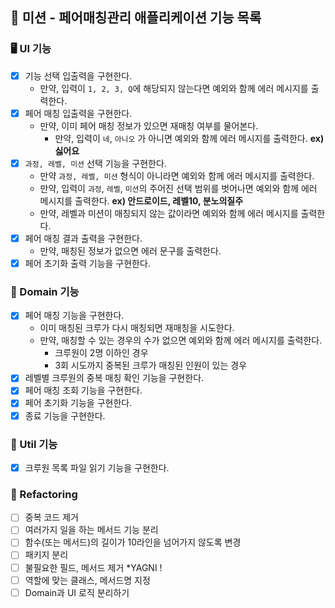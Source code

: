 ## 🚀 미션 - 페어매칭관리 애플리케이션 기능 목록

### 🖥 UI 기능

- [X] 기능 선택 입출력을 구현한다.
  + 만약, 입력이 `1, 2, 3, Q`에 해당되지 않는다면 예외와 함께 에러 메시지를 출력한다.
- [X] 페어 매칭 입출력을 구현한다.
  + 만약, 이미 페어 매칭 정보가 있으면 재매칭 여부를 물어본다.
    * 만약, 입력이 `네`, `아니오` 가 아니면 예외와 함께 에러 메시지를 출력한다. **ex) 싫어요**
- [X] `과정, 레벨, 미션` 선택 기능을 구현한다.
  + 만약 `과정, 레벨, 미션` 형식이 아니라면 예외와 함께 에러 메시지를 출력한다.
  + 만약, 입력이 `과정`, `레벨`, `미션`의 주어진 선택 범위를 벗어나면 예외와 함께 에러 메시지를 출력한다. **ex) 안드로이드, 레벨10, 분노의질주**
  + 만약, 레벨과 미션이 매칭되지 않는 값이라면 예외와 함께 에러 메시지를 출력한다.
- [X] 페어 매칭 결과 출력을 구현한다.
  - 만약, 매칭된 정보가 없으면 에러 문구를 출력한다.
- [X] 페어 초기화 출력 기능을 구현한다.
  
### 🎨 Domain 기능

- [X] 페어 매칭 기능을 구현한다.
  + 이미 매칭된 크루가 다시 매칭되면 재매칭을 시도한다.
  + 만약, 매칭할 수 있는 경우의 수가 없으면 예외와 함께 에러 메시지를 출력한다.
    * 크루원이 2명 이하인 경우
    * 3회 시도까지 중복된 크루가 매칭된 인원이 있는 경우
- [X] 레벨별 크루원의 중복 매칭 확인 기능을 구현한다.
- [X] 페어 매칭 조회 기능을 구현한다.
- [X] 페어 초기화 기능을 구현한다.
- [X] 종료 기능을 구현한다.

### 🧰️ Util 기능

- [X] 크루원 목록 파일 읽기 기능을 구현한다.

### 🚧 Refactoring

- [ ] 중복 코드 제거
- [ ] 여러가지 일을 하는 메서드 기능 분리
- [ ] 함수(또는 메서드)의 길이가 10라인을 넘어가지 않도록 변경
- [ ] 패키지 분리
- [ ] 불필요한 필드, 메서드 제거 *YAGNI !
- [ ] 역할에 맞는 클래스, 메서드명 지정
- [ ] Domain과 UI 로직 분리하기